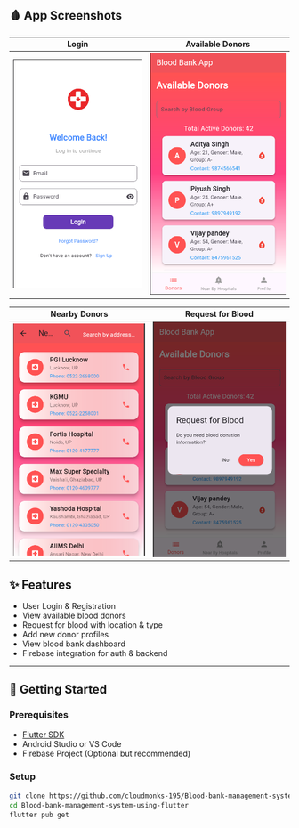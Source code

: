 ## 🩸 App Screenshots

| Login | Available Donors |
|-------|------------------|
| ![Login](assets/login.png) | ![Available Donors](assets/availabledonors.png) |

| Nearby Donors | Request for Blood |
|---------------|-------------------|
| ![Nearby Donors](assets/nearbydonors.png) | ![Request for Blood](assets/requestforblood.png) |


## ✨ Features

- User Login & Registration
- View available blood donors
- Request for blood with location & type
- Add new donor profiles
- View blood bank dashboard
- Firebase integration for auth & backend

---

## 🚀 Getting Started

### Prerequisites

- [Flutter SDK](https://docs.flutter.dev/get-started/install)
- Android Studio or VS Code
- Firebase Project (Optional but recommended)

### Setup

```bash
git clone https://github.com/cloudmonks-195/Blood-bank-management-system-using-flutter.git
cd Blood-bank-management-system-using-flutter
flutter pub get
